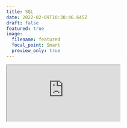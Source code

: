 ```yaml
---
title: SQL
date: 2022-02-09T10:38:46.645Z
draft: false
featured: true
image:
  filename: featured
  focal_point: Smart
  preview_only: true
---
```

<iframe src="https://atlas.mindmup.com/2022/02/283f8b40891e11ec87874d98effb616a/sql/index.html"></iframe>
